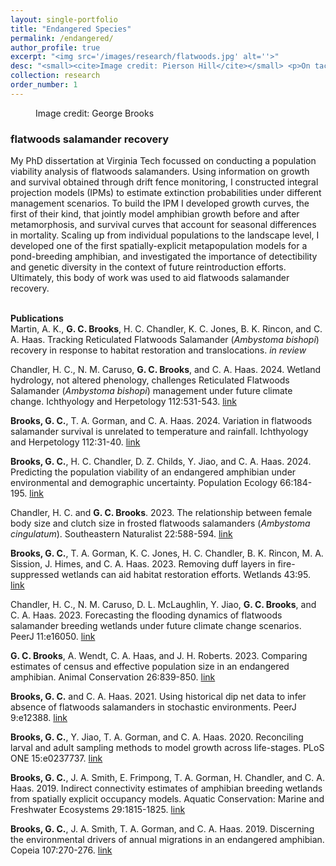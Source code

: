 ```yaml
---
layout: single-portfolio
title: "Endangered Species"
permalink: /endangered/
author_profile: true
excerpt: "<img src='/images/research/flatwoods.jpg' alt=''>"
desc: "<small><cite>Image credit: Pierson Hill</cite></small> <p>On tactics to protect earth's most vulnerable life forms</p>"
collection: research
order_number: 1
---
```


<figure class="align-right">
  <img src="{{ site.url }}{{ site.baseurl }}/images/research/flatwoods_profile.jpg" alt="">
  <figcaption>Image credit: George Brooks</figcaption>
</figure> 

### flatwoods salamander recovery
My PhD dissertation at Virginia Tech focussed on conducting a population viability analysis of flatwoods salamanders. Using information on growth and survival obtained through drift fence monitoring, I constructed integral projection models (IPMs) to estimate extinction probabilities under different management scenarios. To build the IPM I developed growth curves, the first of their kind, that jointly model amphibian growth before and after metamorphosis, and survival curves that account for seasonal differences in mortality. Scaling up from individual populations to the landscape level, I developed one of the first spatially-explicit metapopulation models for a pond-breeding amphibian, and investigated the importance of detectibility and genetic diversity in the context of future reintroduction efforts. Ultimately, this body of work was used to aid flatwoods salamander recovery. 
<br>
<br>

**Publications**\
Martin, A. K., **G. C. Brooks**, H. C. Chandler, K. C. Jones, B. K. Rincon, and C. A. Haas. Tracking Reticulated Flatwoods Salamander (_Ambystoma bishopi_) recovery in response to habitat restoration and translocations. _in review_

Chandler, H. C., N. M. Caruso, **G. C. Brooks**, and C. A. Haas. 2024. Wetland hydrology, not altered phenology, challenges Reticulated Flatwoods Salamander (_Ambystoma bishopi_) management under future climate change. Ichthyology and Herpetology 112:531-543. [link](https://doi.org/10.1643/h2023052)

**Brooks, G. C.**, T. A. Gorman, and C. A. Haas. 2024. Variation in flatwoods salamander survival is unrelated to temperature and rainfall. Ichthyology and Herpetology 112:31-40. [link](https://doi.org/10.1643/h2020131)

**Brooks, G. C.**, H. C. Chandler, D. Z. Childs, Y. Jiao, and C. A. Haas. 2024. Predicting the population viability of an endangered amphibian under environmental and demographic uncertainty. Population Ecology 66:184-195. [link](http://doi.org/10.1002/1438-390X.12172)

Chandler, H. C. and **G. C. Brooks**. 2023. The relationship between female body size and clutch size in frosted flatwoods salamanders (_Ambystoma cingulatum_). Southeastern Naturalist 22:588-594. [link](https://doi.org/10.1656/058.022.0411)

**Brooks, G. C.**, T. A. Gorman, K. C. Jones, H. C. Chandler, B. K. Rincon, M. A. Sission, J. Himes, and C. A. Haas. 2023. Removing duff layers in fire-suppressed wetlands can aid habitat restoration efforts. Wetlands 43:95. [link](https://doi.org/10.1007/s13157-023-01739-7)

Chandler, H. C., N. M. Caruso, D. L. McLaughlin, Y. Jiao, **G. C. Brooks**, and C. A. Haas. 2023. Forecasting the flooding dynamics of flatwoods salamander breeding wetlands under future climate change scenarios. PeerJ 11:e16050. [link](https://doi.org/10.7717/peerj.16050)

**G. C. Brooks**, A. Wendt, C. A. Haas, and J. H. Roberts. 2023. Comparing estimates of census and effective population size in an endangered amphibian. Animal Conservation 26:839-850. [link](https://doi.org/10.1111/acv.12871)

**Brooks, G. C.** and C. A. Haas. 2021. Using historical dip net data to infer absence of flatwoods salamanders in stochastic environments. PeerJ 9:e12388. [link](https://doi.org/10.7717/peerj.12388)

**Brooks, G. C.**, Y. Jiao, T. A. Gorman, and C. A. Haas. 2020. Reconciling larval and adult sampling methods to model growth across life-stages. PLoS ONE 15:e0237737. [link](https://doi.org/10.1371/journal.pone.0237737)

**Brooks, G. C.**, J. A. Smith, E. Frimpong, T. A. Gorman, H. Chandler, and C. A. Haas. 2019. Indirect connectivity estimates of amphibian breeding wetlands from spatially explicit occupancy models. Aquatic Conservation: Marine and Freshwater Ecosystems 29:1815-1825. [link](https://doi.org/10.1002/aqc.3190)

**Brooks, G. C.**, J. A. Smith, T. A. Gorman, and C. A. Haas. 2019. Discerning the environmental drivers of annual migrations in an endangered amphibian. Copeia 107:270-276. [link](https://doi.org/10.1643/CH-18-068)
